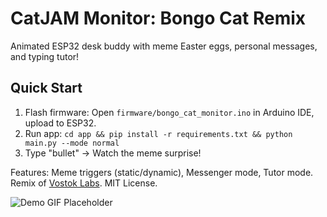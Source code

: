 # CatJAM Monitor: Bongo Cat Remix

Animated ESP32 desk buddy with meme Easter eggs, personal messages, and typing tutor!

## Quick Start
1. Flash firmware: Open `firmware/bongo_cat_monitor.ino` in Arduino IDE, upload to ESP32.
2. Run app: `cd app && pip install -r requirements.txt && python main.py --mode normal`
3. Type "bullet" → Watch the meme surprise!

Features: Meme triggers (static/dynamic), Messenger mode, Tutor mode.
Remix of [Vostok Labs](https://github.com/vostoklabs/bongo_cat_monitor). MIT License.

![Demo GIF Placeholder](https://via.placeholder.com/400x200?text=Cat+JAM+Demo)


